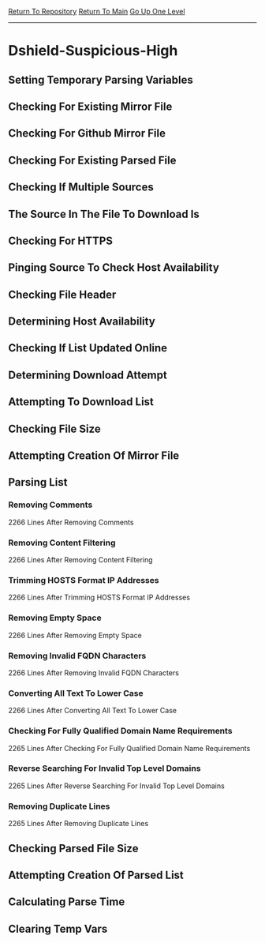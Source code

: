 [Return To Repository](https://github.com/deathbybandaid/piholeparser/)
[Return To Main](https://github.com/deathbybandaid/piholeparser/blob/master/RecentRunLogs/Mainlog.md)
[Go Up One Level](https://github.com/deathbybandaid/piholeparser/blob/master/RecentRunLogs/TopLevelScripts/30-Processing-External-Blacklists.md)
____________________________________
# Dshield-Suspicious-High
## Setting Temporary Parsing Variables
## Checking For Existing Mirror File
## Checking For Github Mirror File
## Checking For Existing Parsed File
## Checking If Multiple Sources
## The Source In The File To Download Is
## Checking For HTTPS
## Pinging Source To Check Host Availability
## Checking File Header
## Determining Host Availability
## Checking If List Updated Online
## Determining Download Attempt
## Attempting To Download List
## Checking File Size
## Attempting Creation Of Mirror File
## Parsing List
### Removing Comments
2266 Lines After Removing Comments
### Removing Content Filtering
2266 Lines After Removing Content Filtering
### Trimming HOSTS Format IP Addresses
2266 Lines After Trimming HOSTS Format IP Addresses
### Removing Empty Space
2266 Lines After Removing Empty Space
### Removing Invalid FQDN Characters
2266 Lines After Removing Invalid FQDN Characters
### Converting All Text To Lower Case
2266 Lines After Converting All Text To Lower Case
### Checking For Fully Qualified Domain Name Requirements
2265 Lines After Checking For Fully Qualified Domain Name Requirements
### Reverse Searching For Invalid Top Level Domains
2265 Lines After Reverse Searching For Invalid Top Level Domains
### Removing Duplicate Lines
2265 Lines After Removing Duplicate Lines
## Checking Parsed File Size
## Attempting Creation Of Parsed List
## Calculating Parse Time
## Clearing Temp Vars
